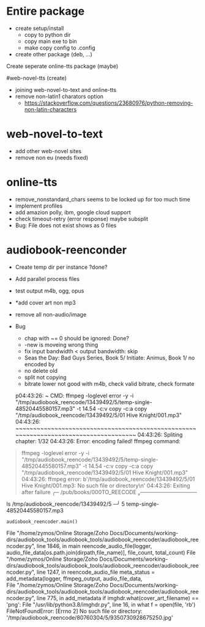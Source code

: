 # Entire package
* create setup/install
  * copy to python dir
  * copy main exe to bin
  * make copy config to .config 
* create other package (deb, ...)

Create seperate online-tts package (maybe)

#web-novel-tts (create)
* joining web-novel-to-text and online-tts
* remove non-latin1 charators option
  * https://stackoverflow.com/questions/23680976/python-removing-non-latin-characters

# web-novel-to-text
* add other web-novel sites
* remove non eu (needs fixed)

# online-tts
* remove_nonstandard_chars seems to be locked up for too much time
* implement profiles
* add amazion polly, ibm, google cloud support
* check timeout-retry (error response) maybe subsplit
* Bug: File does not exist shows as 0 files

# audiobook-reenconder
* Create temp dir per instance ?done?
* Add parallel process files
* test output m4b, ogg, opus
* *add cover art non mp3
* remove all non-audio/image
* Bug
  * chap with ~= 0 should be ignored: Done?
  * -new is moveing wrong thing
  * fix input bandwidth < output bandwidth: skip
  * Seas the Day: Bad Guys Series, Book 5/ Initiate: Animus, Book 1/ no encoded by
  * no delete old
  * split not copying
  * bitrate lower not good with m4b, check valid bitrate, check formate



  p04:43:26:  ~ CMD: ffmpeg -loglevel error -y -i "/tmp/audiobook_reencode/13439492/5/temp-single-48520445580157.mp3" -t 14.54 -c:v copy -c:a copy "/tmp/audiobook_reencode/13439492/5/01 Hive Knight/001.mp3"
04:43:26:  ~~~~~~~~~~~~~~~~~~~~~~~~~~~~~~~~~~~~~~~~~~~~~~~~~~~~~~~~~~~~~~~~~~~~~~~~~~~~~~~~~~~~~
04:43:26:          Spliting chapter: 1/32
04:43:26: Error: encoding failed!
ffmpeg command:
>ffmpeg -loglevel error -y -i "/tmp/audiobook_reencode/13439492/5/temp-single-48520445580157.mp3" -t 14.54 -c:v copy -c:a copy "/tmp/audiobook_reencode/13439492/5/01 Hive Knight/001.mp3"
04:43:26: ffmpeg error: b'/tmp/audiobook_reencode/13439492/5/01 Hive Knight/001.mp3: No such file or directory\n'
04:43:26: Exiting after failure
╭─ /pub/books/000TO_REECODE ───────────────

ls /tmp/audiobook_reencode/13439492/5                                            ─╯
5  temp-single-48520445580157.mp3


    audiobook_reencoder.main()   
  File "/home/zymos/Online Storage/Zoho Docs/Documents/working-dirs/audiobook_tools/audiobook_tools/audiobook_reencoder/audiobook_reencoder.py", line 1846, in main
    reencode_audio_file(logger, audio_file_data[os.path.join(dirpath,file_name)], file_count, total_count)
  File "/home/zymos/Online Storage/Zoho Docs/Documents/working-dirs/audiobook_tools/audiobook_tools/audiobook_reencoder/audiobook_reencoder.py", line 1247, in reencode_audio_file
    meta_status = add_metadata(logger, ffmpeg_output, audio_file_data, \
  File "/home/zymos/Online Storage/Zoho Docs/Documents/working-dirs/audiobook_tools/audiobook_tools/audiobook_reencoder/audiobook_reencoder.py", line 775, in add_metadata
    if imghdr.what(cover_art_filename) == 'png':
  File "/usr/lib/python3.8/imghdr.py", line 16, in what
    f = open(file, 'rb')
FileNotFoundError: [Errno 2] No such file or directory: '/tmp/audiobook_reencode/80760304/5/9350730928675250.jpg'

